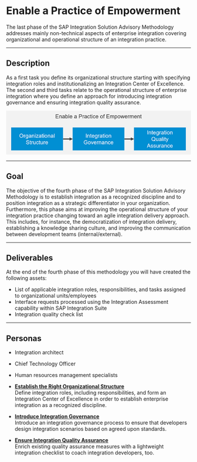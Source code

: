 <!-- loio6df23680e8534316892f490b1d028217 -->

# Enable a Practice of Empowerment

The last phase of the SAP Integration Solution Advisory Methodology addresses mainly non-technical aspects of enterprise integration covering organizational and operational structure of an integration practice.

***

<a name="loio6df23680e8534316892f490b1d028217__section_rrq_1cr_swb"/>

## Description

As a first task you define its organizational structure starting with specifying integration roles and institutionalizing an Integration Center of Excellence. The second and third tasks relate to the operational structure of enterprise integration where you define an approach for introducing integration governance and ensuring integration quality assurance.

![](images/loio15e3f398add44af5b6acb10381380353_LowRes.png)

***

<a name="loio6df23680e8534316892f490b1d028217__section_hrp_ccr_swb"/>

## Goal

The objective of the fourth phase of the SAP Integration Solution Advisory Methodology is to establish integration as a recognized discipline and to position integration as a strategic differentiator in your organization. Furthermore, this phase aims at improving the operational structure of your integration practice changing toward an agile integration delivery approach. This includes, for instance, the democratization of integration delivery, establishing a knowledge sharing culture, and improving the communication between development teams \(internal/external\).

***

<a name="loio6df23680e8534316892f490b1d028217__section_k34_dcr_swb"/>

## Deliverables

At the end of the fourth phase of this methodology you will have created the following assets:

-   List of applicable integration roles, responsibilities, and tasks assigned to organizational units/employees
-   Interface requests processed using the Integration Assessment capability within SAP Integration Suite
-   Integration quality check list

***

<a name="loio6df23680e8534316892f490b1d028217__section_r4k_gcr_swb"/>

## Personas

-   Integration architect
-   Chief Technology Officer
-   Human resources management specialists

-   **[Establish the Right Organizational Structure](establish-the-right-organizational-structure-b2fdd9d.md "Define integration roles, including responsibilities, and form an Integration Center of
		Excellence in order to establish enterprise integration as a recognized
		discipline.")**  
Define integration roles, including responsibilities, and form an Integration Center of Excellence in order to establish enterprise integration as a recognized discipline.
-   **[Introduce Integration Governance](introduce-integration-governance-09d7aa4.md "Introduce an integration governance process to ensure that developers design integration
		scenarios based on agreed
		upon
		standards.")**  
Introduce an integration governance process to ensure that developers design integration scenarios based on agreed upon standards.
-   **[Ensure Integration Quality Assurance](ensure-integration-quality-assurance-5104607.md "Enrich existing quality assurance measures with a lightweight integration checklist to
		coach integration developers, too.")**  
Enrich existing quality assurance measures with a lightweight integration checklist to coach integration developers, too.

